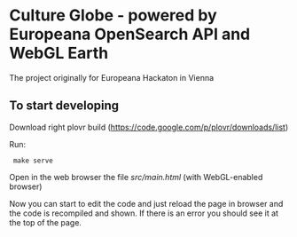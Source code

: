 # Culture Globe - powered by Europeana OpenSearch API and WebGL Earth

The project originally for Europeana Hackaton in Vienna

## To start developing 

Download right plovr build (https://code.google.com/p/plovr/downloads/list)

Run:

     make serve

Open in the web browser the file *src/main.html* (with WebGL-enabled browser)

Now you can start to edit the code and just reload the page in browser and the code is recompiled and shown. If there is an error you should see it at the top of the page.
